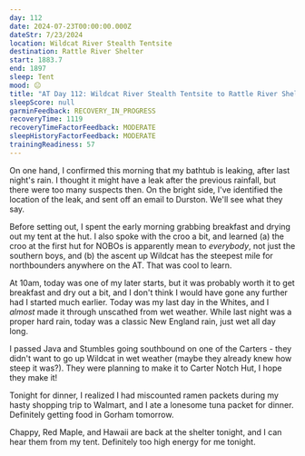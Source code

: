 ```yaml
---
day: 112
date: 2024-07-23T00:00:00.000Z
dateStr: 7/23/2024
location: Wildcat River Stealth Tentsite
destination: Rattle River Shelter
start: 1883.7
end: 1897
sleep: Tent
mood: 😐
title: "AT Day 112: Wildcat River Stealth Tentsite to Rattle River Shelter"
sleepScore: null
garminFeedback: RECOVERY_IN_PROGRESS
recoveryTime: 1119
recoveryTimeFactorFeedback: MODERATE
sleepHistoryFactorFeedback: MODERATE
trainingReadiness: 57
---
```

On one hand, I confirmed this morning that my bathtub is leaking, after last night's rain. I thought it might have a leak after the previous rainfall, but there were too many suspects then. On the bright side, I've identified the location of the leak, and sent off an email to Durston. We'll see what they say.

Before setting out, I spent the early morning grabbing breakfast and drying out my tent at the hut. I also spoke with the croo a bit, and learned (a) the croo at the first hut for NOBOs is apparently mean to *everybody*, not just the southern boys, and (b) the ascent up Wildcat has the steepest mile for northbounders anywhere on the AT. That was cool to learn.

At 10am, today was one of my later starts, but it was probably worth it to get breakfast and dry out a bit, and I don't think I would have gone any further had I started much earlier. Today was my last day in the Whites, and I *almost* made it through unscathed from wet weather. While last night was a proper hard rain, today was a classic New England rain, just wet all day long.

I passed Java and Stumbles going southbound on one of the Carters - they didn't want to go up Wildcat in wet weather (maybe they already knew how steep it was?). They were planning to make it to Carter Notch Hut, I hope they make it!

Tonight for dinner, I realized I had miscounted ramen packets during my hasty shopping trip to Walmart, and I ate a lonesome tuna packet for dinner. Definitely getting food in Gorham tomorrow.

Chappy, Red Maple, and Hawaii are back at the shelter tonight, and I can hear them from my tent. Definitely too high energy for me tonight.
